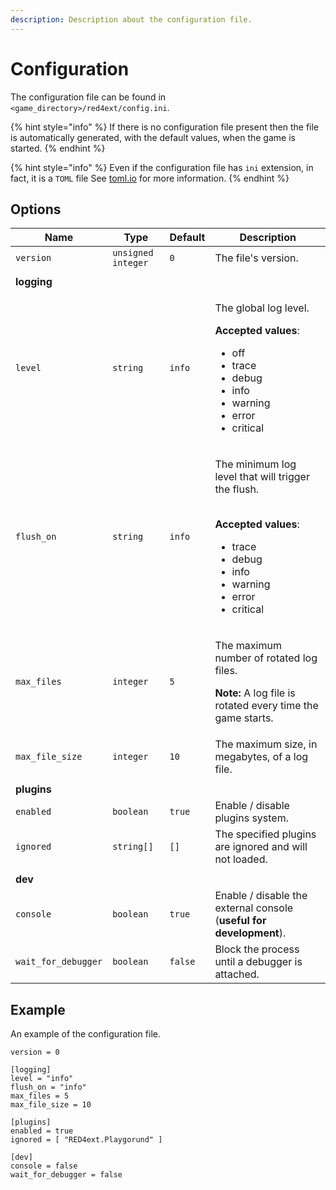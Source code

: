```yaml
---
description: Description about the configuration file.
---
```


# Configuration

The configuration file can be found in `<game_directory>/red4ext/config.ini`.

{% hint style="info" %}
If there is no configuration file present then the file is automatically generated, with the default values, when the game is started.
{% endhint %}

{% hint style="info" %}
Even if the configuration file has `ini` extension, in fact, it is a `TOML` file See [toml.io](https://toml.io/) for more information.
{% endhint %}

## Options

| Name                | Type               | Default | Description                                                                                                                                                                                                             |
| ------------------- | ------------------ | ------- | ----------------------------------------------------------------------------------------------------------------------------------------------------------------------------------------------------------------------- |
| `version`           | `unsigned integer` | `0`     | The file's version.                                                                                                                                                                                                     |
|                     |                    |         |                                                                                                                                                                                                                         |
| **logging**         |                    |         |                                                                                                                                                                                                                         |
| `level`             | `string`           | `info`  | <p>The global log level.</p><p></p><p><strong>Accepted values</strong>:</p><ul><li>off</li><li>trace</li><li>debug</li><li>info</li><li>warning</li><li>error</li><li>critical</li></ul>                                |
| `flush_on`          | `string`           | `info`  | <p>The minimum log level that will trigger the flush.</p><p><strong></strong><br><strong>Accepted values</strong>:</p><ul><li>trace</li><li>debug</li><li>info</li><li>warning</li><li>error</li><li>critical</li></ul> |
| `max_files`         | `integer`          | `5`     | <p>The maximum number of rotated log files.</p><p></p><p><strong>Note:</strong> A log file is rotated every time the game starts.</p>                                                                                   |
| `max_file_size`     | `integer`          | `10`    | The maximum size, in megabytes, of a log file.                                                                                                                                                                          |
|                     |                    |         |                                                                                                                                                                                                                         |
| **plugins**         |                    |         |                                                                                                                                                                                                                         |
| `enabled`           | `boolean`          | `true`  | Enable / disable plugins system.                                                                                                                                                                                        |
| `ignored`           | `string[]`         | `[]`    | The specified plugins are ignored and will not loaded.                                                                                                                                                                  |
|                     |                    |         |                                                                                                                                                                                                                         |
| **dev**             |                    |         |                                                                                                                                                                                                                         |
| `console`           | `boolean`          | `true`  | Enable / disable the external console (**useful for development**).                                                                                                                                                     |
| `wait_for_debugger` | `boolean`          | `false` | Block the process until a debugger is attached.                                                                                                                                                                         |

## Example

An example of the configuration file.

```
version = 0

[logging]
level = "info"
flush_on = "info"
max_files = 5
max_file_size = 10

[plugins]
enabled = true
ignored = [ "RED4ext.Playgorund" ]

[dev]
console = false
wait_for_debugger = false
```
